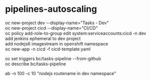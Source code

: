 # pipelines-autoscaling

oc new-project dev --display-name="Tasks - Dev" <br/>
oc new-project cicd --display-name="CI/CD" <br/>
oc policy add-role-to-group edit system:serviceaccounts:cicd -n dev <br/>
add jenkins ephemeral to dev project <br/>
add nodejs6 imagestream in openshift namespace <br/>
oc new-app -n cicd -f cicd-template.yaml <br/> 

oc set triggers bc/tasks-pipeline --from-github <br/>
oc describe bc/tasks-pipeline <br/>


ab -n 100 -c 10 "nodejs routename in dev namespace" <br/>
